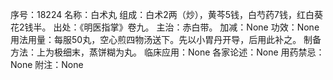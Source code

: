 序号：18224
名称：白术丸
组成：白术2两（炒），黄芩5钱，白芍药7钱，红白葵花2钱半。
出处：《明医指掌》卷九。
主治：赤白带。
加减：None
功效：None
用法用量：每服50丸，空心煎四物汤送下。先以小胃丹开导，后用此补之。
制备方法：上为极细末，蒸饼糊为丸。
临床应用：None
各家论述：None
用药禁忌：None
附注：None
